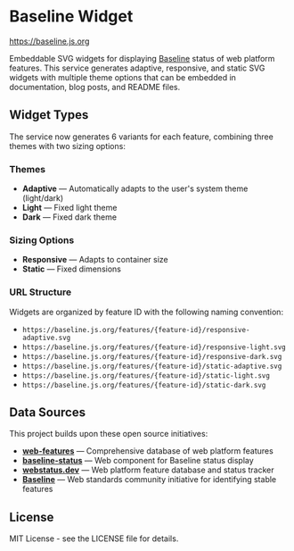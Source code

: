 # Baseline Widget

https://baseline.js.org

Embeddable SVG widgets for displaying [Baseline](https://web.dev/baseline/) status of web platform features. This service generates adaptive, responsive, and static SVG widgets with multiple theme options that can be embedded in documentation, blog posts, and README files.

## Widget Types

The service now generates 6 variants for each feature, combining three themes with two sizing options:

### Themes

- **Adaptive** — Automatically adapts to the user's system theme (light/dark)
- **Light** — Fixed light theme
- **Dark** — Fixed dark theme

### Sizing Options

- **Responsive** — Adapts to container size
- **Static** — Fixed dimensions

### URL Structure

Widgets are organized by feature ID with the following naming convention:

- `https://baseline.js.org/features/{feature-id}/responsive-adaptive.svg`
- `https://baseline.js.org/features/{feature-id}/responsive-light.svg`
- `https://baseline.js.org/features/{feature-id}/responsive-dark.svg`
- `https://baseline.js.org/features/{feature-id}/static-adaptive.svg`
- `https://baseline.js.org/features/{feature-id}/static-light.svg`
- `https://baseline.js.org/features/{feature-id}/static-dark.svg`

## Data Sources

This project builds upon these open source initiatives:

- **[web-features](https://github.com/web-platform-dx/web-features)** — Comprehensive database of web platform features
- **[baseline-status](https://github.com/web-platform-dx/baseline-status)** — Web component for Baseline status display
- **[webstatus.dev](https://github.com/GoogleChrome/webstatus.dev/)** — Web platform feature database and status tracker
- **[Baseline](https://web.dev/baseline/)** — Web standards community initiative for identifying stable features

## License

MIT License - see the LICENSE file for details.
